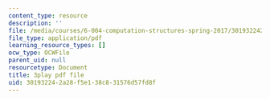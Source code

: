 ```yaml
---
content_type: resource
description: ''
file: /media/courses/6-004-computation-structures-spring-2017/301932242a28f5e138c831576d57fd8f_2JxUXSG9rKo.pdf
file_type: application/pdf
learning_resource_types: []
ocw_type: OCWFile
parent_uid: null
resourcetype: Document
title: 3play pdf file
uid: 30193224-2a28-f5e1-38c8-31576d57fd8f
---
```

